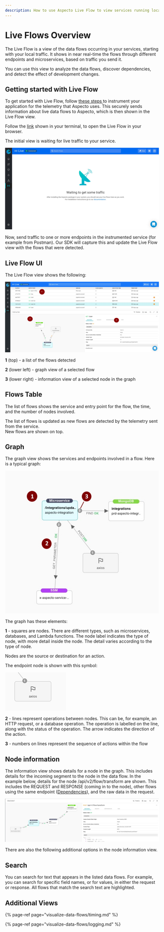 ```yaml
---
description: How to use Aspecto Live Flow to view services running locally
---
```


# Live Flows Overview

The Live Flow is a view of the data flows occurring in your services, starting with your local traffic. It shows in near real-time the flows through different endpoints and microservices, based on traffic you send it.

You can use this view to analyze the data flows, discover dependencies, and detect the effect of development changes.

## Getting started with Live Flow

To get started with Live Flow, follow [these steps ](../install.md#configuration)to instrument your application for the telemetry that Aspecto uses. This securely sends information about live data flows to Aspecto, which is then shown in the Live Flow view.

Follow the [link](https://docs.aspecto.io/v1/install#connected-mode) shown in your terminal, to open the Live Flow in your browser.

The initial view is waiting for live traffic to your service.

![](../.gitbook/assets/whatsapp-image-2020-10-20-at-14.44.01.jpeg)

Now, send traffic to one or more endpoints in the instrumented service \(for example from Postman\). Our SDK will capture this and update the Live Flow view with the flows that were detected.

## Live Flow UI

The Live Flow view shows the  following:

![](../.gitbook/assets/whatsapp-image-2020-10-18-at-14.51.42%20%282%29.jpeg)

**1** \(top\) - a list of the flows detected

**2** \(lower left\) - graph view of a selected flow  

**3** \(lower right\) - information view of a selected node in the graph

## Flows Table

The list of flows shows the service and entry point for the flow, the time, and the number of nodes involved.

The list of flows is updated as new flows are detected by the telemetry sent from the service.  
New flows are shown on top.

## Graph

The graph view shows the services and endpoints involved in a flow. Here is a typical graph:

![](../.gitbook/assets/whatsapp-image-2020-11-24-at-11.09.56-graph-2-highlighted.jpg)

The graph has these elements:

**1** - squares are nodes. There are different types, such as microservices, databases, and Lambda functions. The node label indicates the type of node, with more detail inside the node. The detail varies according to the  type of node.

Nodes  are  the source or destination for an action. 

The endpoint node is shown with this  symbol:

![](../.gitbook/assets/graph-endpoint.png)

**2** - lines represent operations  between nodes. This can be, for example, an HTTP request, or a database operation.  The operation is labelled on the line, along with the status of the operation. The arrow indicates the direction of the action.

**3** - numbers on lines represent the sequence of actions within the flow 

## Node information

The information view shows details for a node in the graph. This includes details for the incoming segment to the node in the data flow. In the example below, details for the node /api/v2/flow/transform are shown. This includes the REQUEST and RESPONSE \(coming in to the node\), other flows using the same endpoint \([Dependencies](live-flow-production/dependencies.md)\), and the raw data in the request.

![](../.gitbook/assets/flow-example-3-node-info.jpg)

There are also the following additional options in the node information view.

## Search

You can search for text that appears in the listed data flows. For example, you can search for specific field names, or for values, in either the request or response. All flows that match the search text are highlighted.

## Additional Views

{% page-ref page="visualize-data-flows/timing.md" %}

{% page-ref page="visualize-data-flows/logging.md" %}

### 

